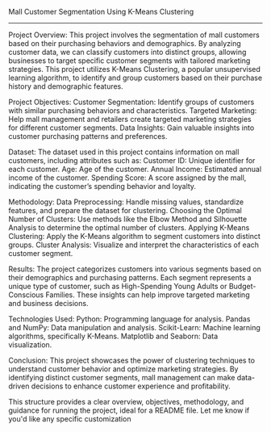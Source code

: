 Mall Customer Segmentation Using K-Means Clustering
____________________________________________________

Project Overview:
This project involves the segmentation of mall customers based on their purchasing behaviors and demographics. By analyzing customer data, we can classify customers into distinct groups, allowing businesses to target specific customer segments with tailored marketing strategies. This project utilizes K-Means Clustering, a popular unsupervised learning algorithm, to identify and group customers based on their purchase history and demographic features.

Project Objectives:
Customer Segmentation: Identify groups of customers with similar purchasing behaviors and characteristics.
Targeted Marketing: Help mall management and retailers create targeted marketing strategies for different customer segments.
Data Insights: Gain valuable insights into customer purchasing patterns and preferences.

Dataset:
The dataset used in this project contains information on mall customers, including attributes such as:
Customer ID: Unique identifier for each customer.
Age: Age of the customer.
Annual Income: Estimated annual income of the customer.
Spending Score: A score assigned by the mall, indicating the customer’s spending behavior and loyalty.

Methodology:
Data Preprocessing: Handle missing values, standardize features, and prepare the dataset for clustering.
Choosing the Optimal Number of Clusters: Use methods like the Elbow Method and Silhouette Analysis to determine the optimal number of clusters.
Applying K-Means Clustering: Apply the K-Means algorithm to segment customers into distinct groups.
Cluster Analysis: Visualize and interpret the characteristics of each customer segment.

Results:
The project categorizes customers into various segments based on their demographics and purchasing patterns. Each segment represents a unique type of customer, such as High-Spending Young Adults or Budget-Conscious Families. These insights can help improve targeted marketing and business decisions.

Technologies Used:
Python: Programming language for analysis.
Pandas and NumPy: Data manipulation and analysis.
Scikit-Learn: Machine learning algorithms, specifically K-Means.
Matplotlib and Seaborn: Data visualization.

Conclusion:
This project showcases the power of clustering techniques to understand customer behavior and optimize marketing strategies. By identifying distinct customer segments, mall management can make data-driven decisions to enhance customer experience and profitability.

This structure provides a clear overview, objectives, methodology, and guidance for running the project, ideal for a README file. Let me know if you'd like any specific customization
